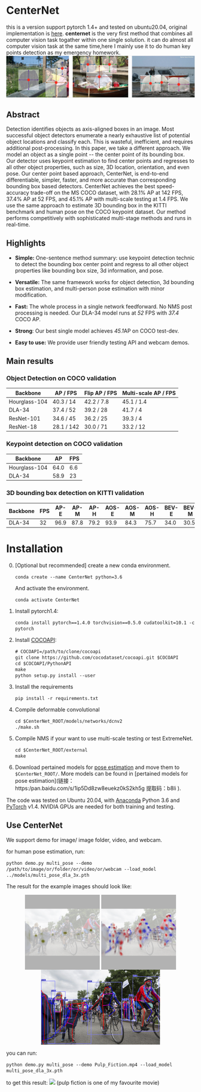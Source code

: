 # CenterNet

this is a version support pytorch 1.4+ and tested on ubuntu20.04, original implementation is [here](https://github.com/xingyizhou/CenterNet).
**centernet** is the very first method that combines all computer vision task togather within one single solution. it can do almost all computer vision task at the same time,here I mainly use it to do human key points detection as my emergency homework.
![](images/1.png)

## Abstract 

Detection identifies objects as axis-aligned boxes in an image. Most successful object detectors enumerate a nearly exhaustive list of potential object locations and classify each. This is wasteful, inefficient, and requires additional post-processing. In this paper, we take a different approach. We model an object as a single point -- the center point of its bounding box. Our detector uses keypoint estimation to find center points and regresses to all other object properties, such as size, 3D location, orientation, and even pose. Our center point based approach, CenterNet, is end-to-end differentiable, simpler, faster, and more accurate than corresponding bounding box based detectors. CenterNet achieves the best speed-accuracy trade-off on the MS COCO dataset, with 28.1% AP at 142 FPS, 37.4% AP at 52 FPS, and 45.1% AP with multi-scale testing at 1.4 FPS. We use the same approach to estimate 3D bounding box in the KITTI benchmark and human pose on the COCO keypoint dataset. Our method performs competitively with sophisticated multi-stage methods and runs in real-time.

## Highlights

- **Simple:** One-sentence method summary: use keypoint detection technic to detect the bounding box center point and regress to all other object properties like bounding box size, 3d information, and pose.

- **Versatile:** The same framework works for object detection, 3d bounding box estimation, and multi-person pose estimation with minor modification.

- **Fast:** The whole process in a single network feedforward. No NMS post processing is needed. Our DLA-34 model runs at *52* FPS with *37.4* COCO AP.

- **Strong**: Our best single model achieves *45.1*AP on COCO test-dev.

- **Easy to use:** We provide user friendly testing API and webcam demos.

## Main results

### Object Detection on COCO validation

| Backbone     |  AP / FPS | Flip AP / FPS|  Multi-scale AP / FPS |
|--------------|-----------|--------------|-----------------------|
|Hourglass-104 | 40.3 / 14 | 42.2 / 7.8   | 45.1 / 1.4            |
|DLA-34        | 37.4 / 52 | 39.2 / 28    | 41.7 / 4              |
|ResNet-101    | 34.6 / 45 | 36.2 / 25    | 39.3 / 4              |
|ResNet-18     | 28.1 / 142| 30.0 / 71    | 33.2 / 12             |

### Keypoint detection on COCO validation

| Backbone     |  AP       |  FPS         |
|--------------|-----------|--------------|
|Hourglass-104 | 64.0      |    6.6       |
|DLA-34        | 58.9      |    23        |

### 3D bounding box detection on KITTI validation

|Backbone|FPS|AP-E|AP-M|AP-H|AOS-E|AOS-M|AOS-H|BEV-E|BEV-M|BEV-H| 
|--------|---|----|----|----|-----|-----|-----|-----|-----|-----|
|DLA-34  |32 |96.9|87.8|79.2|93.9 |84.3 |75.7 |34.0 |30.5 |26.8 |


# Installation
0. [Optional but recommended] create a new conda environment. 

    ~~~
    conda create --name CenterNet python=3.6
    ~~~
    And activate the environment.
    
    ~~~
    conda activate CenterNet
    ~~~

1. Install pytorch1.4:

    ~~~
   	conda install pytorch==1.4.0 torchvision==0.5.0 cudatoolkit=10.1 -c pytorch
    ~~~
    
     
2. Install [COCOAPI](https://github.com/cocodataset/cocoapi):

    ~~~
    # COCOAPI=/path/to/clone/cocoapi
    git clone https://github.com/cocodataset/cocoapi.git $COCOAPI
    cd $COCOAPI/PythonAPI
    make
    python setup.py install --user
    ~~~

4. Install the requirements

    ~~~
    pip install -r requirements.txt
    ~~~
    
    
5. Compile deformable convolutional

    ~~~
    cd $CenterNet_ROOT/models/networks/dcnv2
    ./make.sh
    ~~~

6. Compile NMS if your want to use multi-scale testing or test ExtremeNet.

    ~~~
    cd $CenterNet_ROOT/external
    make
    ~~~

7. Download pertained models for [pose estimation]() and move them to `$CenterNet_ROOT/`. More models can be found in [pertained models for pose estimation](链接：https:/pan.baidu.com/s/1ip5Dd8zw8euekz0kS2kh5g 
提取码：b8li 
).

The code was tested on Ubuntu 20.04, with [Anaconda](https://www.anaconda.com/download) Python 3.6 and [PyTorch]((http://pytorch.org/)) v1.4. NVIDIA GPUs are needed for both training and testing.

## Use CenterNet

We support demo for image/ image folder, video, and webcam.

for human pose estimation, run:

~~~
python demo.py multi_pose --demo /path/to/image/or/folder/or/video/or/webcam --load_model ../models/multi_pose_dla_3x.pth
~~~
The result for the example images should look like:
<p align="center">  <img src='images/pose1.png' align="center" height="200px"> <img src='images/pose2.png' align="center" height="200px"> <img src='images/pose3.png' align="center" height="200px">  </p>

you can run:
~~~
python demo.py multi_pose --demo Pulp_Fiction.mp4 --load_model multi_pose_dla_3x.pth
~~~
to get this result:
![](output/pulp_fiction.gif)
(pulp fiction is one of my favourite movie)
## 

